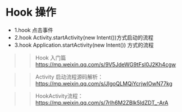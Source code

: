 # Hook 操作

* 1.hook 点击事件
* 2.hook Activity.startActivity(new Intent())方式启动的流程
* 3.hook Application.startActivity(new Intent()) 方式的流程

>> Hook 入门篇
https://mp.weixin.qq.com/s/9V5JdeWG9tFsI0J2Kh4cgw

>> Activity 启动流程源码解析： 
https://mp.weixin.qq.com/s/JIgoQLMQiYcrjwIOwN77kg

>> HookActivity流程：
https://mp.weixin.qq.com/s/7rIh6M2ZBlk5IdZDT_-ArA